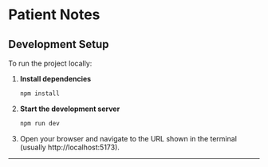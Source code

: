 # Patient Notes

## Development Setup

To run the project locally:

1. **Install dependencies**

   ```bash
   npm install
   ```

2. **Start the development server**

   ```bash
   npm run dev
   ```

3. Open your browser and navigate to the URL shown in the terminal (usually http://localhost:5173).

---
